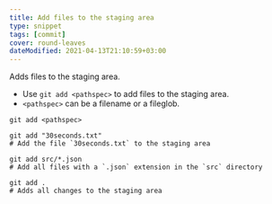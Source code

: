 ```yaml
---
title: Add files to the staging area
type: snippet
tags: [commit]
cover: round-leaves
dateModified: 2021-04-13T21:10:59+03:00
---
```


Adds files to the staging area.

- Use `git add <pathspec>` to add files to the staging area.
- `<pathspec>` can be a filename or a fileglob.

```shell
git add <pathspec>
```

```shell
git add "30seconds.txt"
# Add the file `30seconds.txt` to the staging area

git add src/*.json
# Add all files with a `.json` extension in the `src` directory

git add .
# Adds all changes to the staging area
```
